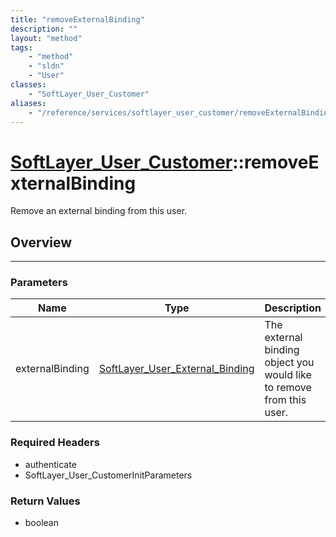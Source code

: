 ```yaml
---
title: "removeExternalBinding"
description: ""
layout: "method"
tags:
    - "method"
    - "sldn"
    - "User"
classes:
    - "SoftLayer_User_Customer"
aliases:
    - "/reference/services/softlayer_user_customer/removeExternalBinding"
---
```

# [SoftLayer_User_Customer](/reference/services/SoftLayer_User_Customer)::removeExternalBinding


Remove an external binding from this user.


## Overview 


-----

### Parameters 
|Name | Type | Description |
| --- | --- | --- |
|externalBinding| <a href='/reference/datatypes/SoftLayer_User_External_Binding'>SoftLayer_User_External_Binding </a>| The external binding object you would like to remove from this user.|


### Required Headers
* authenticate
* SoftLayer_User_CustomerInitParameters


### Return Values
* boolean




